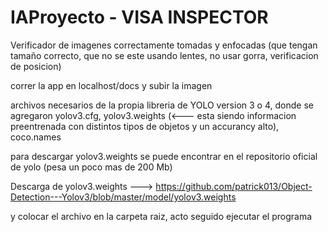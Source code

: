 # IAProyecto - VISA INSPECTOR

Verificador de imagenes correctamente tomadas y enfocadas (que tengan tamaño correcto, que no se este usando lentes, no usar gorra, verificacion de posicion) 

correr la app en localhost/docs y subir la imagen

archivos necesarios de la propia libreria de YOLO version 3 o 4, donde se agregaron yolov3.cfg, yolov3.weights (<--- esta siendo informacion preentrenada con distintos tipos de objetos y un accurancy alto), coco.names

para descargar yolov3.weights se puede encontrar en el repositorio oficial de yolo (pesa un poco mas de 200 Mb)

Descarga de yolov3.weights ---> https://github.com/patrick013/Object-Detection---Yolov3/blob/master/model/yolov3.weights

y colocar el archivo en la carpeta raiz, acto seguido ejecutar el programa
